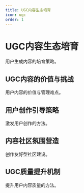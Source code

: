 ```yaml
---
title: UGC内容生态培育
icon: ugc
order: 1
---
```


# UGC内容生态培育

用户生成内容的培育策略。

## UGC内容的价值与挑战

用户内容的价值与管理难点。

## 用户创作引导策略

激发用户创作的方法。

## 内容社区氛围营造

创作友好型社区建设。

## UGC质量提升机制

提升用户内容质量的方法。

